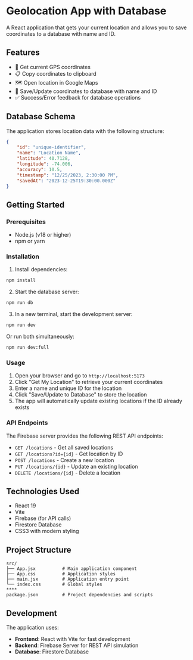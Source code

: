 # Geolocation App with Database

A React application that gets your current location and allows you to save coordinates to a database with name and ID.

## Features

-   📍 Get current GPS coordinates
-   📋 Copy coordinates to clipboard
-   🗺️ Open location in Google Maps
-   💾 Save/Update coordinates to database with name and ID
-   ✅ Success/Error feedback for database operations

## Database Schema

The application stores location data with the following structure:

```json
{
    "id": "unique-identifier",
    "name": "Location Name",
    "latitude": 40.7128,
    "longitude": -74.006,
    "accuracy": 10.5,
    "timestamp": "12/25/2023, 2:30:00 PM",
    "savedAt": "2023-12-25T19:30:00.000Z"
}
```

## Getting Started

### Prerequisites

-   Node.js (v18 or higher)
-   npm or yarn

### Installation

1. Install dependencies:

```bash
npm install
```

2. Start the database server:

```bash
npm run db
```

3. In a new terminal, start the development server:

```bash
npm run dev
```

Or run both simultaneously:

```bash
npm run dev:full
```

### Usage

1. Open your browser and go to `http://localhost:5173`
2. Click "Get My Location" to retrieve your current coordinates
3. Enter a name and unique ID for the location
4. Click "Save/Update to Database" to store the location
5. The app will automatically update existing locations if the ID already exists

### API Endpoints

The Firebase server provides the following REST API endpoints:

-   `GET /locations` - Get all saved locations
-   `GET /locations?id={id}` - Get location by ID
-   `POST /locations` - Create a new location
-   `PUT /locations/{id}` - Update an existing location
-   `DELETE /locations/{id}` - Delete a location

## Technologies Used

-   React 19
-   Vite
-   Firebase (for API calls)
-   Firestore Database
-   CSS3 with modern styling

## Project Structure

```
src/
├── App.jsx          # Main application component
├── App.css          # Application styles
├── main.jsx         # Application entry point
└── index.css        # Global styles
****
package.json         # Project dependencies and scripts
```

## Development

The application uses:

-   **Frontend**: React with Vite for fast development
-   **Backend**: Firebase Server for REST API simulation
-   **Database**: Firestore Database
